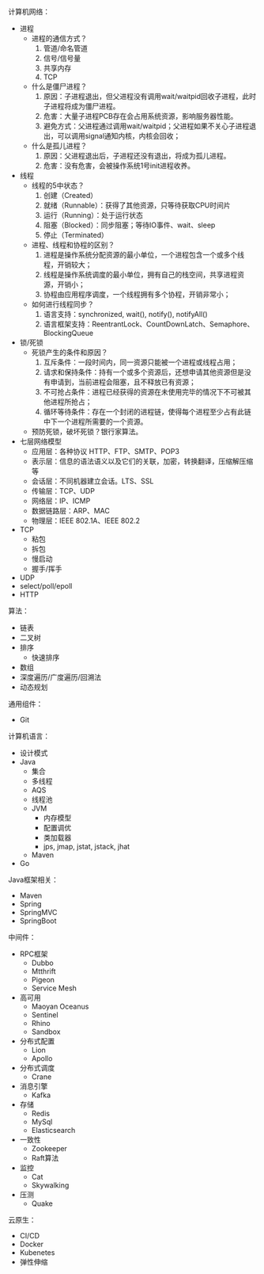计算机网络：
* 进程
    - 进程的通信方式？
        1. 管道/命名管道
        2. 信号/信号量
        3. 共享内存
        4. TCP
    - 什么是僵尸进程？
        1. 原因：子进程退出，但父进程没有调用wait/waitpid回收子进程，此时子进程将成为僵尸进程。
        2. 危害：大量子进程PCB存在会占用系统资源，影响服务器性能。
        3. 避免方式：父进程通过调用wait/waitpid；父进程如果不关心子进程退出，可以调用signal通知内核，内核会回收；
    - 什么是孤儿进程？
        1. 原因：父进程退出后，子进程还没有退出，将成为孤儿进程。
        2. 危害：没有危害，会被操作系统1号init进程收养。
* 线程
    - 线程的5中状态？
        1. 创建（Created）
        2. 就绪（Runnable）：获得了其他资源，只等待获取CPU时间片
        3. 运行（Running）：处于运行状态
        4. 阻塞（Blocked）：同步阻塞；等待IO事件、wait、sleep
        5. 停止（Terminated）
    - 进程、线程和协程的区别？
        1. 进程是操作系统分配资源的最小单位，一个进程包含一个或多个线程，开销较大；
        2. 线程是操作系统调度的最小单位，拥有自己的栈空间，共享进程资源，开销小；
        3. 协程由应用程序调度，一个线程拥有多个协程，开销非常小；
    - 如何进行线程同步？
        1. 语言支持：synchronized, wait(), notify(), notifyAll()
        2. 语言框架支持：ReentrantLock、CountDownLatch、Semaphore、BlockingQueue
* 锁/死锁
    - 死锁产生的条件和原因？
        1. 互斥条件：一段时间内，同一资源只能被一个进程或线程占用；
        2. 请求和保持条件：持有一个或多个资源后，还想申请其他资源但是没有申请到，当前进程会阻塞，且不释放已有资源；
        3. 不可抢占条件：进程已经获得的资源在未使用完毕的情况下不可被其他进程所抢占；
        4. 循环等待条件：存在一个封闭的进程链，使得每个进程至少占有此链中下一个进程所需要的一个资源。
    - 预防死锁，破坏死锁？银行家算法。
* 七层网络模型
    - 应用层：各种协议 HTTP、FTP、SMTP、POP3
    - 表示层：信息的语法语义以及它们的关联，加密，转换翻译，压缩解压缩等
    - 会话层：不同机器建立会话。LTS、SSL
    - 传输层：TCP、UDP
    - 网络层：IP、ICMP
    - 数据链路层：ARP、MAC
    - 物理层：IEEE 802.1A、IEEE 802.2
* TCP
  * 粘包
  * 拆包
  * 慢启动
  * 握手/挥手
* UDP
* select/poll/epoll
* HTTP

算法：
* 链表
* 二叉树
* 排序
  * 快速排序
* 数组
* 深度遍历/广度遍历/回溯法
* 动态规划

通用组件：
* Git

计算机语言：
* 设计模式
* Java
  * 集合
  * 多线程
  * AQS
  * 线程池
  * JVM
    * 内存模型
    * 配置调优
    * 类加载器
    * jps, jmap, jstat, jstack, jhat
  * Maven
* Go

Java框架相关：
* Maven
* Spring
* SpringMVC
* SpringBoot

中间件：
* RPC框架
  * Dubbo
  * Mtthrift
  * Pigeon
  * Service Mesh
* 高可用
  * Maoyan Oceanus
  * Sentinel
  * Rhino
  * Sandbox
* 分布式配置
  * Lion
  * Apollo
* 分布式调度
  * Crane
* 消息引擎
  * Kafka
* 存储
  * Redis
  * MySql
  * Elasticsearch
* 一致性
  * Zookeeper
  * Raft算法
* 监控
  * Cat
  * Skywalking
* 压测
  * Quake

云原生：
* CI/CD
* Docker
* Kubenetes
* 弹性伸缩

